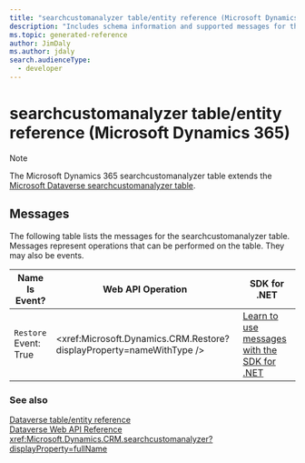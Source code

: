 ```yaml
---
title: "searchcustomanalyzer table/entity reference (Microsoft Dynamics 365)"
description: "Includes schema information and supported messages for the searchcustomanalyzer table/entity with Microsoft Dynamics 365."
ms.topic: generated-reference
author: JimDaly
ms.author: jdaly
search.audienceType: 
  - developer
---
```


# searchcustomanalyzer table/entity reference (Microsoft Dynamics 365)



> [!NOTE]
> The Microsoft Dynamics 365 searchcustomanalyzer table extends the [Microsoft Dataverse searchcustomanalyzer table](/power-apps/developer/data-platform/reference/entities/searchcustomanalyzer).


## Messages

The following table lists the messages for the searchcustomanalyzer table.
Messages represent operations that can be performed on the table. They may also be events.

| Name <br />Is Event? |Web API Operation |SDK for .NET |
| ---- | ----- |----- |
| `Restore`<br />Event: True |<xref:Microsoft.Dynamics.CRM.Restore?displayProperty=nameWithType /> |[Learn to use messages with the SDK for .NET](/power-apps/developer/data-platform/org-service/use-messages)|





### See also

[Dataverse table/entity reference](/power-apps/developer/data-platform/reference/about-entity-reference)  
[Dataverse Web API Reference](/power-apps/developer/data-platform/webapi/reference/about)   
<xref:Microsoft.Dynamics.CRM.searchcustomanalyzer?displayProperty=fullName>
